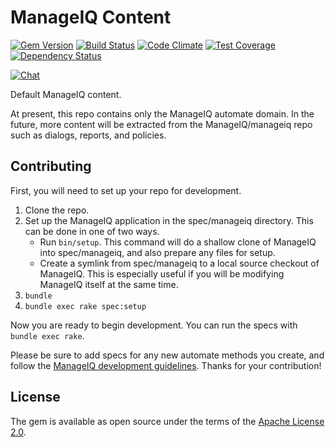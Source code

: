 # ManageIQ Content

[![Gem Version](https://badge.fury.io/rb/manageiq-content.svg)](http://badge.fury.io/rb/manageiq-content)
[![Build Status](https://travis-ci.org/ManageIQ/manageiq-content.svg?branch=gaprindashvili)](https://travis-ci.org/ManageIQ/manageiq-content)
[![Code Climate](https://codeclimate.com/github/ManageIQ/manageiq-content.svg)](https://codeclimate.com/github/ManageIQ/manageiq-content)
[![Test Coverage](https://codeclimate.com/github/ManageIQ/manageiq-content/badges/coverage.svg)](https://codeclimate.com/github/ManageIQ/manageiq-content/coverage)
[![Dependency Status](https://gemnasium.com/ManageIQ/manageiq-content.svg)](https://gemnasium.com/ManageIQ/manageiq-content)

[![Chat](https://badges.gitter.im/Join%20Chat.svg)](https://gitter.im/ManageIQ/manageiq/automate?utm_source=badge&utm_medium=badge&utm_campaign=pr-badge&utm_content=badge)

Default ManageIQ content.

At present, this repo contains only the ManageIQ automate domain.  In the future,
more content will be extracted from the ManageIQ/manageiq repo such as dialogs,
reports, and policies.

## Contributing

First, you will need to set up your repo for development.

1. Clone the repo.
2. Set up the ManageIQ application in the spec/manageiq directory.  This can be
   done in one of two ways.
   - Run `bin/setup`.  This command will do a shallow clone of ManageIQ into spec/manageiq,
     and also prepare any files for setup.
   - Create a symlink from spec/manageiq to a local source checkout of ManageIQ.
     This is especially useful if you will be modifying ManageIQ itself at the
     same time.
3. `bundle`
4. `bundle exec rake spec:setup`

Now you are ready to begin development.  You can run the specs with
`bundle exec rake`.

Please be sure to add specs for any new automate methods you create, and follow
the [ManageIQ development guidelines](https://github.com/ManageIQ/guides/blob/master/coding_style_and_standards.md).
Thanks for your contribution!

## License

The gem is available as open source under the terms of the [Apache License 2.0](LICENSE.txt).
